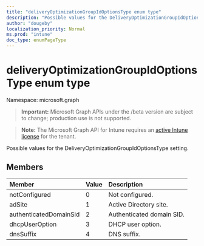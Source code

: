 ```yaml
---
title: "deliveryOptimizationGroupIdOptionsType enum type"
description: "Possible values for the DeliveryOptimizationGroupIdOptionsType setting."
author: "dougeby"
localization_priority: Normal
ms.prod: "intune"
doc_type: enumPageType
---
```


# deliveryOptimizationGroupIdOptionsType enum type

Namespace: microsoft.graph

> **Important:** Microsoft Graph APIs under the /beta version are subject to change; production use is not supported.

> **Note:** The Microsoft Graph API for Intune requires an [active Intune license](https://go.microsoft.com/fwlink/?linkid=839381) for the tenant.

Possible values for the DeliveryOptimizationGroupIdOptionsType setting.

## Members
|Member|Value|Description|
|:---|:---|:---|
|notConfigured|0|Not configured.|
|adSite|1|Active Directory site.|
|authenticatedDomainSid|2|Authenticated domain SID.|
|dhcpUserOption|3|DHCP user option.|
|dnsSuffix|4|DNS suffix.|





